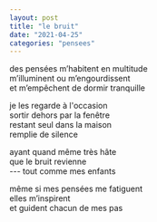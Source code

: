 ```yaml
---
layout: post
title: "le bruit"
date: "2021-04-25"
categories: "pensees"
---
```


des pensées m’habitent en multitude  
m’illuminent ou m’engourdissent  
et m’empêchent de dormir tranquille

je les regarde à l'occasion  
sortir dehors par la fenêtre  
restant seul dans la maison  
remplie de silence

ayant quand même très hâte  
que le bruit revienne  
--- tout comme mes enfants  

même si mes pensées me fatiguent  
elles m’inspirent  
et guident chacun de mes pas

